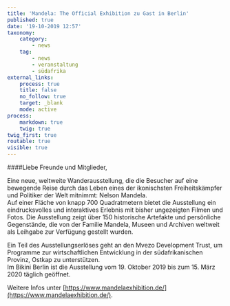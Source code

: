 ```yaml
---
title: 'Mandela: The Official Exhibition zu Gast in Berlin'
published: true
date: '19-10-2019 12:57'
taxonomy:
    category:
        - news
    tag:
        - news
        - veranstaltung
        - südafrika
external_links:
    process: true
    title: false
    no_follow: true
    target: _blank
    mode: active
process:
    markdown: true
    twig: true
twig_first: true
routable: true
visible: true
---
```


####Liebe Freunde und Mitglieder,   

Eine neue, weltweite Wanderausstellung, die die Besucher auf eine bewegende Reise durch das Leben eines der ikonischsten Freiheitskämpfer und Politiker der Welt mitnimmt: Nelson Mandela.  
Auf einer Fläche von knapp 700 Quadratmetern bietet die Ausstellung ein eindrucksvolles und interaktives Erlebnis mit bisher ungezeigten Filmen und  Fotos. Die Ausstellung zeigt über 150 historische Artefakte und persönliche Gegenstände, die von der Familie Mandela, Museen und Archiven weltweit als Leihgabe zur Verfügung gestellt wurden.   
   
Ein Teil des Ausstellungserlöses geht an den Mvezo Development Trust, um Programme zur wirtschaftlichen Entwicklung in der südafrikanischen Provinz, Ostkap zu unterstützen.   
Im Bikini Berlin ist die Ausstellung vom 19. Oktober 2019 bis zum 15. März 2020 täglich geöffnet.   
   
   
Weitere Infos unter [https://www.mandelaexhibition.de/](https://www.mandelaexhibition.de/).